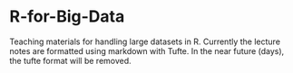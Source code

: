 # R-for-Big-Data

Teaching materials for handling large datasets in R. Currently the lecture notes are formatted using markdown with Tufte. In the near future (days), the tufte format will be removed.
